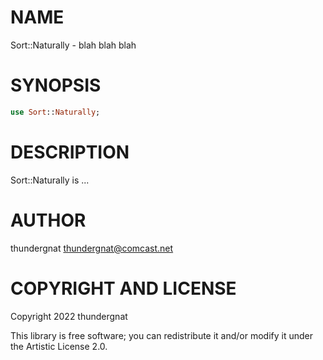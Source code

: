 NAME
====

Sort::Naturally - blah blah blah

SYNOPSIS
========

```raku
use Sort::Naturally;
```

DESCRIPTION
===========

Sort::Naturally is ...

AUTHOR
======

thundergnat <thundergnat@comcast.net>

COPYRIGHT AND LICENSE
=====================

Copyright 2022 thundergnat

This library is free software; you can redistribute it and/or modify it under the Artistic License 2.0.

